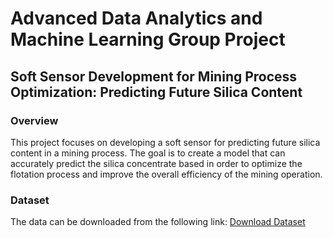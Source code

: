 # Advanced Data Analytics and Machine Learning Group Project

## Soft Sensor Development for Mining Process Optimization: Predicting Future Silica Content

### Overview
This project focuses on developing a soft sensor for predicting future silica content in a mining process. 
The goal is to create a model that can accurately predict the silica concentrate based in order to optimize the flotation process and improve the overall efficiency of the mining operation.

### Dataset
The data can be downloaded from the following link:
[Download Dataset](<https://www.kaggle.com/datasets/edumagalhaes/quality-prediction-in-a-mining-process>)
